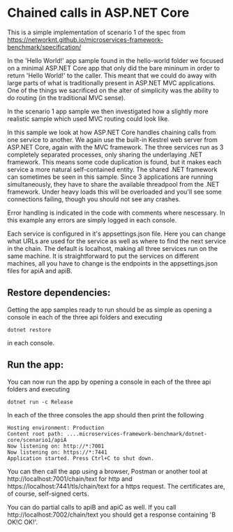Chained calls in ASP.NET Core
=======================

This is a simple implementation of scenario 1 of the spec from https://networknt.github.io/microservices-framework-benchmark/specification/

In the 'Hello World!' app sample found in the hello-world folder we focused on a minimal ASP.NET Core app that only did the bare mininum in order to return 'Hello World!' to the caller. This meant that we could do away with large parts of what is traditionally present in ASP.NET MVC applications. One of the things we sacrificed on the alter of simplicity was the ability to do routing (in the traditional MVC sense).

In the scenario 1 app sample we then investigated how a slightly more realistic sample which used MVC routing could look like.

In this sample we look at how ASP.NET Core handles chaining calls from one service to another. We again use the built-in Kestrel web server from ASP.NET Core, again with the MVC framework. The three services run as 3 completely separated processes, only sharing the underlaying .NET framework. This means some code duplication is found, but it makes each service a more natural self-contained entity. The shared .NET framework can sometimes be seen in this sample. Since 3 applications are running simultaneously, they have to share the available threadpool from the .NET framework. Under heavy loads this will be overloaded and you'll see some connections failing, though you should not see any crashes.

Error handling is indicated in the code with comments where nescessary. In this example any errors are simply logged in each console.

Each service is configured in it's appsettings.json file. Here you can change what URLs are used for the service as well as where to find the next service in the chain. The default is localhost, making all three services run on the same machine. It is straightforward to put the services on different machines, all you have to change is the endpoints in the appsettings.json files for apiA and apiB.


Restore dependencies:
------
Getting the app samples ready to run should be as simple as opening a console in each of the three api folders and executing
```
dotnet restore
```

in each console. 

Run the app:
------
You can now run the app by opening a console in each of the three api folders and executing
```
dotnet run -c Release
```

In each of the three consoles the app should then print the following
```
Hosting environment: Production
Content root path: ....microservices-framework-benchmark/dotnet-core/scenario1/apiA
Now listening on: http://*:7001
Now listening on: https://*:7441
Application started. Press Ctrl+C to shut down.
```

You can then call the app using a browser, Postman or another tool at http://localhost:7001/chain/text for http and https://localhost:7441/tls/chain/text for a https request. The certificates are, of course, self-signed certs.

You can do partial calls to apiB and apiC as well. If you call http://localhost:7002/chain/text you should get a response containing 'B OK!C OK!'.